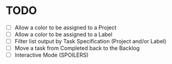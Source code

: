 # TODO

- [ ] Allow a color to be assigned to a Project
- [ ] Allow a color to be assigned to a Label
- [ ] Filter list output by Task Specification (Project and/or Label)
- [ ] Move a task from Completed back to the Backlog
- [ ] Interactive Mode (SPOILERS)